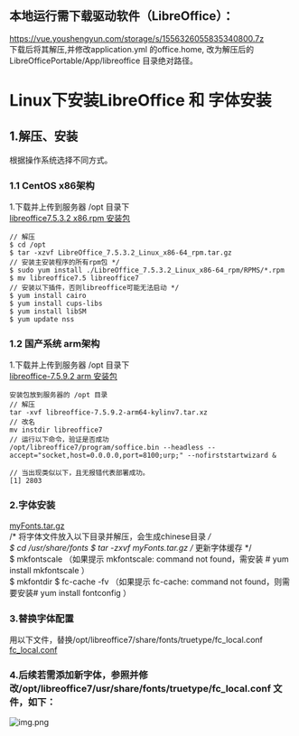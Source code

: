 ## 本地运行需下载驱动软件（LibreOffice）：

https://vue.youshengyun.com/storage/s/1556326055835340800.7z  
下载后将其解压,并修改application.yml 的office.home, 改为解压后的 LibreOfficePortable/App/libreoffice 目录绝对路径。

# Linux下安装LibreOffice 和 字体安装
## 1.解压、安装
根据操作系统选择不同方式。
### 1.1 CentOS x86架构
1.下载并上传到服务器 /opt 目录下  
[libreoffice7.5.3.2 x86.rpm 安装包](https://vue.youshengyun.com/storage/s/1584241447769477120.gz)  
```shell
// 解压   
$ cd /opt  
$ tar -xzvf LibreOffice_7.5.3.2_Linux_x86-64_rpm.tar.gz  
// 安装主安装程序的所有rpm包 */  
$ sudo yum install ./LibreOffice_7.5.3.2_Linux_x86-64_rpm/RPMS/*.rpm  
$ mv libreoffice7.5 libreoffice7  
// 安装以下插件，否则libreoffice可能无法启动 */  
$ yum install cairo  
$ yum install cups-libs  
$ yum install libSM  
$ yum update nss  
```

### 1.2 国产系统 arm架构 
1.下载并上传到服务器 /opt 目录下  
[libreoffice-7.5.9.2 arm 安装包](https://vue.youshengyun.com/storage/s/1621472837644587008.xz)  
```shell
安装包放到服务器的 /opt 目录  
// 解压  
tar -xvf libreoffice-7.5.9.2-arm64-kylinv7.tar.xz   
// 改名  
mv instdir libreoffice7  
// 运行以下命令，验证是否成功  
/opt/libreoffice7/program/soffice.bin --headless --accept="socket,host=0.0.0.0,port=8100;urp;" --nofirststartwizard &  

// 当出现类似以下，且无报错代表部署成功。    
[1] 2803  
```

### 2.字体安装

[myFonts.tar.gz](https://vue.youshengyun.com/storage/s/1586775089787965440.gz)  
/* 将字体文件放入以下目录并解压，会生成chinese目录 */  
$ cd /usr/share/fonts
$ tar -zxvf myFonts.tar.gz
/* 更新字体缓存 */  
$ mkfontscale （如果提示 mkfontscale: command not found，需安装 # yum install mkfontscale ）  
$ mkfontdir
$ fc-cache -fv （如果提示 fc-cache: command not found，则需要安装# yum install fontconfig ）

### 3.替换字体配置

用以下文件，替换/opt/libreoffice7/share/fonts/truetype/fc_local.conf  
[fc_local.conf](https://vue.youshengyun.com/storage/s/1586775102685450240.conf)

### 4.后续若需添加新字体，参照并修改/opt/libreoffice7/usr/share/fonts/truetype/fc_local.conf 文件，如下：

![img.png](https://vue.youshengyun.com/storage/s/1586745686706098176.png)